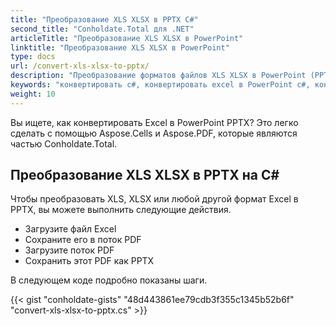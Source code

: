 ```yaml
---
title: "Преобразование XLS XLSX в PPTX C#"
second_title: "Conholdate.Total для .NET"
articleTitle: "Преобразование XLS XLSX в PowerPoint"
linktitle: "Преобразование XLS XLSX в PowerPoint"
type: docs
url: /convert-xls-xlsx-to-pptx/
description: "Преобразование форматов файлов XLS XLSX в PowerPoint (PPTX) на C#."
keywords: "конвертировать c#, конвертировать excel в PowerPoint c#, конвертировать xls в pptx c#, конвертировать xlsx в powerpoint c#, .NET конвертировать xls xlsx, xls в pptx .net, xlsx в pptx asp .net, конвертер c# в xls, конвертер c# в xlsx, excel в pptx c#, лист в слайд"
weight: 10
---
```


Вы ищете, как конвертировать Excel в PowerPoint PPTX? Это легко сделать с помощью Aspose.Cells и Aspose.PDF, которые являются частью Conholdate.Total.

## **Преобразование XLS XLSX в PPTX на C#**
Чтобы преобразовать XLS, XLSX или любой другой формат Excel в PPTX, вы можете выполнить следующие действия.

- Загрузите файл Excel
- Сохраните его в поток PDF
- Загрузите поток PDF
- Сохранить этот PDF как PPTX

В следующем коде подробно показаны шаги.

{{< gist "conholdate-gists" "48d443861ee79cdb3f355c1345b52b6f" "convert-xls-xlsx-to-pptx.cs" >}}
